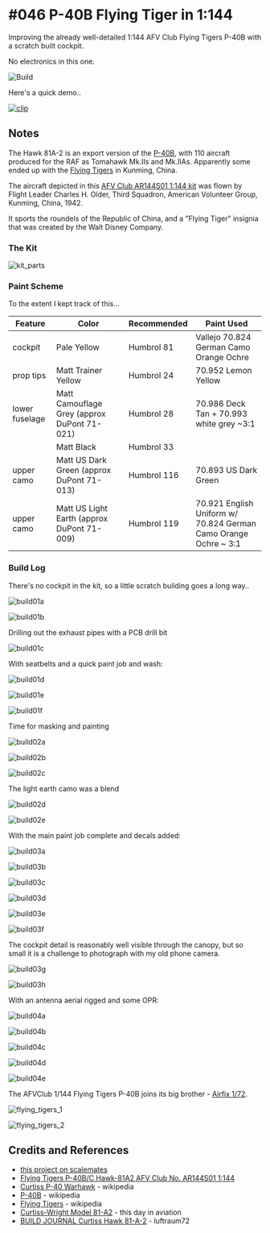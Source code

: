 # #046 P-40B Flying Tiger in 1:144

Improving the already well-detailed 1:144 AFV Club Flying Tigers P-40B with a scratch built cockpit.

No electronics in this one.

![Build](./assets/AFVClub68_build.jpg?raw=true)

Here's a quick demo..

[![clip](https://img.youtube.com/vi/video_id/0.jpg)](https://www.youtube.com/watch?v=video_id)

## Notes

The Hawk 81A-2 is an export version of the [P-40B](https://en.wikipedia.org/wiki/Curtiss_P-40_Warhawk_variants#P-40B),
with 110 aircraft produced for the RAF as Tomahawk Mk.IIs and Mk.IIAs.
Apparently some ended up with the [Flying Tigers](https://en.wikipedia.org/wiki/Flying_Tigers) in Kunming, China.

The aircraft depicted in this
[AFV Club AR144S01 1:144 kit](https://www.scalemates.com/kits/afv-club-ar144s01-flying-tigers-p-40b-c-hawk-81a2--969209)
was flown by Flight Leader Charles H. Older,
Third Squadron, American Volunteer Group, Kunming, China, 1942.

It sports the roundels of the Republic of China, and a "Flying Tiger" insignia that was created by the Walt Disney Company.

### The Kit

![kit_parts](./assets/kit_parts.jpg?raw=true)

### Paint Scheme

To the extent I kept track of this...

| Feature         | Color                                        | Recommended | Paint Used |
|-----------------|----------------------------------------------|-------------|------------|
| cockpit         | Pale Yellow                                  | Humbrol 81  | Vallejo 70.824 German Camo Orange Ochre |
| prop tips       | Matt Trainer Yellow                          | Humbrol 24  | 70.952 Lemon Yellow |
| lower fuselage  | Matt Camouflage Grey (approx DuPont 71-021)  | Humbrol 28  | 70.986 Deck Tan + 70.993 white grey ~3:1 |
|                 | Matt Black                                   | Humbrol 33  | |
| upper camo      | Matt US Dark Green (approx DuPont 71-013)    | Humbrol 116 | 70.893 US Dark Green |
| upper camo      | Matt US Light Earth (approx DuPont 71-009)   | Humbrol 119 | 70.921 English Uniform w/ 70.824 German Camo Orange Ochre ~ 3:1 |

### Build Log

There's no cockpit in the kit, so a little scratch building goes a long way..

![build01a](./assets/build01a.jpg?raw=true)

![build01b](./assets/build01b.jpg?raw=true)

Drilling out the exhaust pipes with a PCB drill bit

![build01c](./assets/build01c.jpg?raw=true)

With seatbelts and a quick paint job and wash:

![build01d](./assets/build01d.jpg?raw=true)

![build01e](./assets/build01e.jpg?raw=true)

![build01f](./assets/build01f.jpg?raw=true)

Time for masking and painting

![build02a](./assets/build02a.jpg?raw=true)

![build02b](./assets/build02b.jpg?raw=true)

![build02c](./assets/build02c.jpg?raw=true)

The light earth camo was a blend

![build02d](./assets/build02d.jpg?raw=true)

![build02e](./assets/build02e.jpg?raw=true)

With the main paint job complete and decals added:

![build03a](./assets/build03a.jpg?raw=true)

![build03b](./assets/build03b.jpg?raw=true)

![build03c](./assets/build03c.jpg?raw=true)

![build03d](./assets/build03d.jpg?raw=true)

![build03e](./assets/build03e.jpg?raw=true)

![build03f](./assets/build03f.jpg?raw=true)

The cockpit detail is reasonably well visible through the canopy, but so small it is a challenge to photograph with my old phone camera.

![build03g](./assets/build03g.jpg?raw=true)

![build03h](./assets/build03h.jpg?raw=true)

With an antenna aerial rigged and some OPR:

![build04a](./assets/build04a.jpg?raw=true)

![build04b](./assets/build04b.jpg?raw=true)

![build04c](./assets/build04c.jpg?raw=true)

![build04d](./assets/build04d.jpg?raw=true)

![build04e](./assets/build04e.jpg?raw=true)

The AFVClub 1/144 Flying Tigers P-40B joins its big brother - [Airfix 1/72](../FlyingTigers).

![flying_tigers_1](./assets/flying_tigers_1.jpg?raw=true)

![flying_tigers_2](./assets/flying_tigers_2.jpg?raw=true)

## Credits and References

* [this project on scalemates](https://www.scalemates.com/profiles/mate.php?id=74137&p=projects&project=127984)
* [Flying Tigers P-40B/C Hawk-81A2 AFV Club No. AR144S01 1:144](https://www.scalemates.com/kits/afv-club-ar144s01-flying-tigers-p-40b-c-hawk-81a2--969209)
* [Curtiss P-40 Warhawk](https://en.wikipedia.org/wiki/Curtiss_P-40_Warhawk) - wikipedia
* [P-40B](https://en.wikipedia.org/wiki/Curtiss_P-40_Warhawk_variants#P-40B) - wikipedia
* [Flying Tigers](https://en.wikipedia.org/wiki/Flying_Tigers) - wikipedia
* [Curtiss-Wright Model 81-A2](https://www.thisdayinaviation.com/tag/curtiss-wright-model-81-a2/) - this day in aviation
* [BUILD JOURNAL Curtiss Hawk 81-A-2](https://luftraum72.com/curtiss-hawk-81-a-2-diary/) - luftraum72
